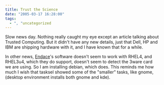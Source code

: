 ```yaml
---
title: Trust the Science
date: "2005-03-17 16:28:00"
tags:
  - ", "uncategorized
---
```

<p> Slow news day.  Nothing really caught my eye except an article
talking about Trusted Computing.  But it didn't have any new details,
just that Dell, HP and IBM are shipping hardware with it, and I
have known that for a while.</p>

<p>In other news, <a href="http://www.endace.com">Endace</a>'s
software doesn't seem to work with RHEL4, and RHEL3u4, which they
do support, doesn't seem to detect the 3ware card we are using.
So I am installing debian, which does.  This reminds me how much I
wish that tasksel showed some of the "smaller" tasks, like gnome,
(desktop environment installs both gnome and kde).</p>

